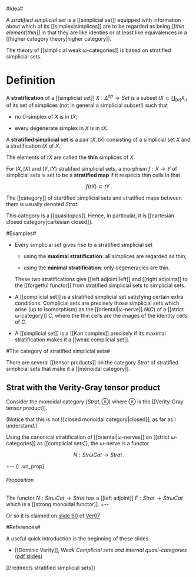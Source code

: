 #Idea#

A _stratified simplicial set_ is a [[simplicial set]] equipped with information about which of its [[simplex|simplices]] are to be regarded as being _[[thin element|thin]]_ in that they are like identies or at least like equivalences in a [[higher category theory|higher category]].

The theory of [[simplicial weak ω-categories]] is based on stratified simplicial sets.

# Definition #

A **stratification** of a [[simplicial set]] $X : \Delta^{op} \to Set$ is a subset $t X \subset \coprod_{[n]} X_n$ of its set of simplices (not in general a simplicial subset!) such that

* no 0-simplex of $X$ is in $t X$;

* every degenerate simplex in $X$ is in $t X$.

A **stratified simplicial set** is a pair $(X, t X)$ consisting of a simplicial set $X$ and a stratification $t X$ of $X$.

The elements of $t X$ are called the **thin** simplices of $X$.


For $(X, t X)$ and $(Y, t Y)$ stratified simplicial sets, a morphism $f : X \to Y$ of simplicial sets is set to be a **stratified map** if it respects thin cells in that

$$
  f(t X ) \subset t Y
  \,.
$$ 

The [[category]] of startified simplicial sets and stratified maps between them is usually denoted $Strat$.

This category is a [[quasitopos]].  Hence, in particular, it is [[cartesian closed category|cartesian closed]].




#Examples#

* Every simplicial set gives rise to a stratified simplicial set

  * using the **maximal stratification**: all simplices are regarded as thin;

  * using the **minimal stratification**: only degeneracies are thin.

  These two stratifications give [[left adjoint|left]] and [[right adjoints]] to the [[forgetful functor]] from stratified simplicial sets to simplicial sets.

* A [[complicial set]] is a stratified simplicial set satisfying certain extra conditions. Complicial sets are precisely those simplicial sets which arise (up to isomorphism) as the [[oriental|ω-nerve]] $N(C)$ of a [[strict ω-category]] $C$, where the thin cells are the images of the identity cells of $C$.


* A [[simplicial set]] is a [[Kan complex]] precisely if its maximal stratification makes it a [[weak complicial set]].


#The category of stratified simplicial sets#

There are several [[tensor products]] on the category $Strat$ of stratified simplicial sets that make it a [[monoidal category]].

## Strat with the Verity-Gray tensor product ##

Consider the monoidal category $(Strat, \otimes)$ where $\otimes$ is the [[Verity-Gray tensor product]]. 

(Notice that this is not [[closed monoidal category|closed]], as far as I understand.)

Using the canonical stratification of [[oriental|ω-nerves]] on [[strict ω-categories]] as [[complicial sets]], the $\omega$-nerve is a functor

$$
  N : Str \omega Cat \to Strat
  \,.
$$

+-- {: .un_prop}
###### Proposition
The functor $N : Str \omega Cat \to Strat$ has a [[left adjoint]] $F : Strat \to Str \omega Cat$ which is a [[strong monoidal functor]].
=--

Or so it is claimed on [slide 60](http://www.mat.uc.pt/~categ/ct2007/slides/verity.pdf#page=60) of 
[Ver07](http://www.mat.uc.pt/~categ/ct2007/slides/verity.pdf)


#References#

A useful quick introduction is the beginning of these slides:

* [[Dominic Verity]], _Weak Complicial sets and internal quasi-categories_ ([pdf slides](http://www.mat.uc.pt/~categ/ct2007/slides/verity.pdf))

[[!redirects stratified simplicial sets]]